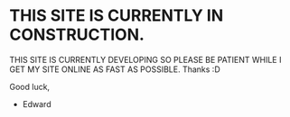 # THIS SITE IS CURRENTLY IN CONSTRUCTION.

THIS SITE IS CURRENTLY DEVELOPING SO PLEASE BE PATIENT WHILE I GET MY SITE ONLINE AS FAST AS POSSIBLE. Thanks :D

Good luck,
- Edward
